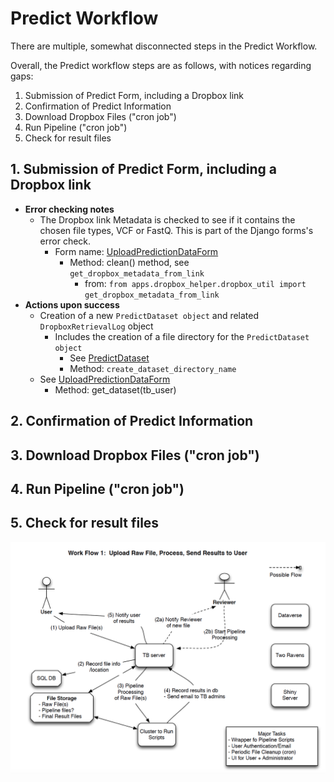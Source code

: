 # Predict Workflow

There are multiple, somewhat disconnected steps in the Predict Workflow.

Overall, the Predict workflow steps are as follows, with notices regarding gaps:

  1. Submission of Predict Form, including a Dropbox link
  2. Confirmation of Predict Information
  3. Download Dropbox Files ("cron job")
  4. Run Pipeline ("cron job")
  5. Check for result files


## 1. Submission of Predict Form, including a Dropbox link

- **Error checking notes**
  - The Dropbox link Metadata is checked to see if it contains
    the chosen file types, VCF or FastQ. This is part of the Django forms's
    error check.
    - Form name: [UploadPredictionDataForm](../gentb_website/tb_website/apps/predict/forms.py#L47)
       - Method: clean() method, see ```get_dropbox_metadata_from_link```
         - from: ```from apps.dropbox_helper.dropbox_util import get_dropbox_metadata_from_link```
- **Actions upon success**
  - Creation of a new ```PredictDataset object``` and related ```DropboxRetrievalLog``` object
    - Includes the creation of a file directory for the ```PredictDataset object```
        - See [PredictDataset](../gentb_website/tb_website/apps/predict/models.py)
        - Method: ```create_dataset_directory_name```
  - See [UploadPredictionDataForm](../gentb_website/tb_website/apps/predict/forms.py)
    - Method: get_dataset(tb_user)

## 2. Confirmation of Predict Information

## 3. Download Dropbox Files ("cron job")

## 4. Run Pipeline ("cron job")

## 5. Check for result files


![predict workflow](images/predict-workflow.png?raw=true "Predict Workflow")
